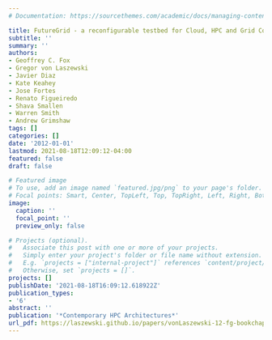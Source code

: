 ```yaml
---
# Documentation: https://sourcethemes.com/academic/docs/managing-content/

title: FutureGrid - a reconfigurable testbed for Cloud, HPC and Grid Computing
subtitle: ''
summary: ''
authors:
- Geoffrey C. Fox
- Gregor von Laszewski
- Javier Diaz
- Kate Keahey
- Jose Fortes
- Renato Figueiredo
- Shava Smallen
- Warren Smith
- Andrew Grimshaw
tags: []
categories: []
date: '2012-01-01'
lastmod: 2021-08-18T12:09:12-04:00
featured: false
draft: false

# Featured image
# To use, add an image named `featured.jpg/png` to your page's folder.
# Focal points: Smart, Center, TopLeft, Top, TopRight, Left, Right, BottomLeft, Bottom, BottomRight.
image:
  caption: ''
  focal_point: ''
  preview_only: false

# Projects (optional).
#   Associate this post with one or more of your projects.
#   Simply enter your project's folder or file name without extension.
#   E.g. `projects = ["internal-project"]` references `content/project/deep-learning/index.md`.
#   Otherwise, set `projects = []`.
projects: []
publishDate: '2021-08-18T16:09:12.618922Z'
publication_types:
- '6'
abstract: ''
publication: '*Contemporary HPC Architectures*'
url_pdf: https://laszewski.github.io/papers/vonLaszewski-12-fg-bookchapter.pdf
---
```

